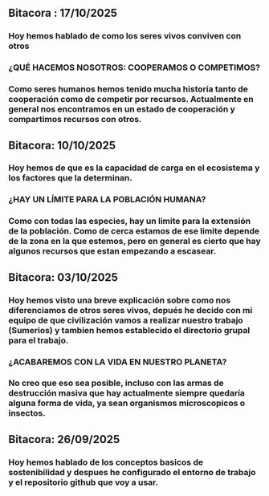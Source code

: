 ## Bitacora : 17/10/2025
### Hoy hemos hablado de como los seres vivos conviven con otros
### ¿QUÉ HACEMOS NOSOTROS: COOPERAMOS O COMPETIMOS?
### Como seres humanos hemos tenido mucha historía tanto de cooperación como de competir por recursos. Actualmente en general nos encontramos en un estado de cooperación y compartimos recursos con otros.

## Bitacora: 10/10/2025
### Hoy hemos de que es la capacidad de carga en el ecosistema y los factores que la determinan.
### ¿HAY UN LÍMITE PARA LA POBLACIÓN HUMANA?
### Como con todas las especies, hay un limite para la extensión de la población. Como de cerca estamos de ese limite depende de la zona en la que estemos, pero en general es cierto que hay algunos recursos que estan empezando a escasear.

## Bitacora: 03/10/2025
### Hoy hemos visto una breve explicación sobre como nos diferenciamos de otros seres vivos, depués he decido con mi equipo de que civilización vamos a realizar nuestro trabajo (Sumerios) y tambien hemos establecido el directorio grupal para el trabajo.

### ¿ACABAREMOS CON LA VIDA EN NUESTRO PLANETA?
### No creo que eso sea posible, incluso con las armas de destrucción masiva que hay actualmente siempre quedaría alguna forma de vida, ya sean organismos microscopicos o insectos.

## Bitacora: 26/09/2025
### Hoy hemos hablado de los conceptos basicos de sostenibilidad y despues he configurado el entorno de trabajo y el repositorio github que voy a usar.